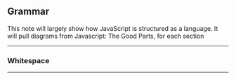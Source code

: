 ## Grammar
This note will largely show how JavaScript is structured as a language. It will pull diagrams from Javascript: The Good Parts, for each section
***
### Whitespace

***
